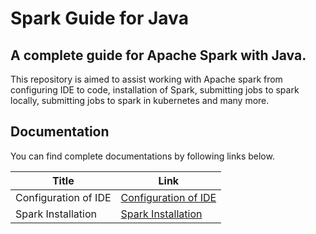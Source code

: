 # Spark Guide for Java
## A complete guide for Apache Spark with Java.
This repository is aimed to assist working with Apache spark from configuring IDE to code, installation of Spark, 
submitting jobs to spark locally, submitting jobs to spark in kubernetes and many more. 
## Documentation
You can find complete documentations by following links below.

| Title                | Link                                                                                                                                                                                            |
|----------------------|-------------------------------------------------------------------------------------------------------------------------------------------------------------------------------------------------|
| Configuration of IDE | [Configuration of IDE](https://github.com/hariharasudhan006/Spark-Guide-for-Java/blob/3e6fc49c2de513ee63e780de1e883a6826e9e5c9/Documentations/Configuration%20of%20IDE/configuration_of_IDE.md) |
| Spark Installation   | [Spark Installation](https://github.com/hariharasudhan006/Spark-Guide-for-Java/blob/4672a025f26c078ea9836419b72de8eda354225c/Documentations/Installation%20of%20spark/installation_of_spark.md) |
